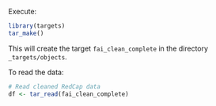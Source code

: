 
Execute:

```r
library(targets)
tar_make()
```

This will create the target `fai_clean_complete` in the directory `_targets/objects`.

To read the data:

```r
# Read cleaned RedCap data
df <- tar_read(fai_clean_complete)
```
